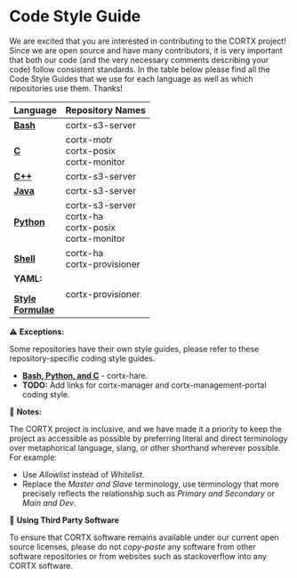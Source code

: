 # Code Style Guide

We are excited that you are interested in contributing to the CORTX project! Since we are open source and have many contributors, it is very important that both our code (and the very necessary comments describing your code) follow consistent standards. In the table below please find all the Code Style Guides that we use for each language as well as which repositories use them. Thanks!

| **Language** 	| **Repository Names**	| 
|-	|-	|
|**[Bash](https://github.com/bahamas10/bash-style-guide)** | cortx-s3-server| 
|**[C](https://github.com/Seagate/cortx-motr/blob/dev/doc/coding-style.md)**| cortx-motr</br>cortx-posix</br>cortx-monitor</br> |
|**[C++](https://google.github.io/styleguide/cppguide.html)**  | cortx-s3-server|
|**[Java](https://google.github.io/styleguide/javaguide.html)** |cortx-s3-server|
|**[Python](https://google.github.io/styleguide/pyguide.html)**| cortx-s3-server</br> cortx-ha</br>cortx-posix</br>cortx-monitor</br> |
|**[Shell](https://google.github.io/styleguide/shellguide.html)**| cortx-ha</br>cortx-provisioner</br> |
| **YAML:**</br></p>**[Style](https://docs.saltstack.com/en/latest/topics/development/conventions/style.html)**</br>**[Formulae](https://docs.saltstack.com/en/latest/topics/development/conventions/formulas.html)**</br> | cortx-provisioner|

:warning: **Exceptions:** 

Some repositories have their own style guides, please refer to these repository-specific coding style guides.

- **[Bash, Python, and C](https://github.com/Seagate/cortx-hare/tree/dev/rfc/8)** - cortx-hare.
- **TODO:** Add links for cortx-manager and cortx-management-portal coding style.

:page_with_curl: **Notes:** 

The CORTX project is inclusive, and we have made it a priority to keep the project as accessible as possible by preferring literal and direct terminology over metaphorical language, slang, or other shorthand wherever possible. For example: 
  - Use *Allowlist* instead of *Whitelist*.
  - Replace the *Master and Slave* terminology, use terminology that more precisely reflects the relationship such as *Primary and Secondary* or *Main and Dev*. 
  
:page_with_curl: **Using Third Party Software**

To ensure that CORTX software remains available under our current open source licenses, please do not _copy-paste_ any software from other software repositories or from websites such as stackoverflow into any CORTX software. 
